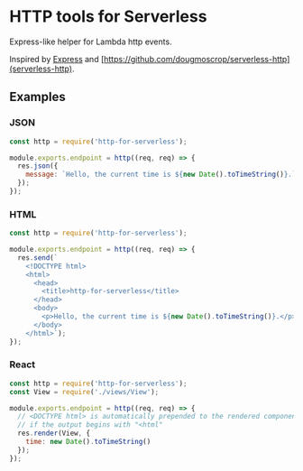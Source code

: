 # HTTP tools for Serverless

Express-like helper for Lambda http events.

Inspired by [Express](https://expressjs.com) and [https://github.com/dougmoscrop/serverless-http](serverless-http).

## Examples

### JSON
```js
const http = require('http-for-serverless');

module.exports.endpoint = http((req, req) => {
  res.json({
    message: `Hello, the current time is ${new Date().toTimeString()}.`,
  });
});
```

### HTML
```js
const http = require('http-for-serverless');

module.exports.endpoint = http((req, req) => {
  res.send(`
    <!DOCTYPE html>
    <html>
      <head>
        <title>http-for-serverless</title>
      </head>
      <body>
        <p>Hello, the current time is ${new Date().toTimeString()}.</p>
      </body>
    </html>`);
});
```

### React
```js
const http = require('http-for-serverless');
const View = require('./views/View');

module.exports.endpoint = http((req, req) => {
  // <DOCTYPE html> is automatically prepended to the rendered component
  // if the output begins with "<html"
  res.render(View, {
    time: new Date().toTimeString()
  });
});
```
